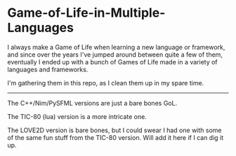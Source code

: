 # Game-of-Life-in-Multiple-Languages
I always make a Game of Life when learning a new language or framework, and since over the years I've jumped around between quite a few of them, eventually I ended up with a bunch of Games of Life made in a variety of languages and frameworks. 

I'm gathering them in this repo, as I clean them up in my spare time.

---

The C++/Nim/PySFML versions are just a bare bones GoL. 

The TIC-80 (lua) version is a more intricate one. 

The LOVE2D version is bare bones, but I could swear I had one with some of the same fun stuff from the TIC-80 version. Will add it here if I can dig it up.
